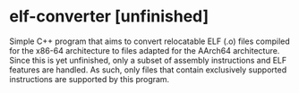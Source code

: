 # elf-converter \[unfinished\]

Simple C++ program that aims to convert relocatable ELF (.o) files compiled for the x86-64 architecture to files adapted for the AArch64 architecture. Since this is yet unfinished, only a subset of assembly instructions and ELF features are handled. As such, only files that contain exclusively supported instructions are supported by this program.

